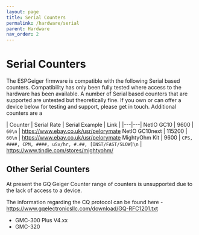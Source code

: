 ```yaml
---
layout: page
title: Serial Counters
permalink: /hardware/serial
parent: Hardware
nav_order: 2
---
```


# Serial Counters

The ESPGeiger firmware is compatible with the following Serial based counters. Compatibility has only been fully tested where access to the hardware has been available.
A number of Serial based counters that are supported are untested but theoretically fine. If you own or can offer a device below for testing and support, please get in touch.
Additional counters are a

| Counter | Serial Rate | Serial Example | Link |
|---|---|
NetIO GC10 | 9600 | `60\n` | https://www.ebay.co.uk/usr/pelorymate
NetIO GC10next | 115200 | `60\n` | https://www.ebay.co.uk/usr/pelorymate
MightyOhm Kit | 9600 | `CPS, ####, CPM, ####, uSv/hr, #.##, [INST/FAST/SLOW]\n` | https://www.tindie.com/stores/mightyohm/

## Other Serial Counters

At present the GQ Geiger Counter range of counters is unsupported due to the lack of access to a device. 

The information regarding the CQ protocol can be found here - https://www.gqelectronicsllc.com/download/GQ-RFC1201.txt

- GMC-300 Plus V4.xx
- GMC-320